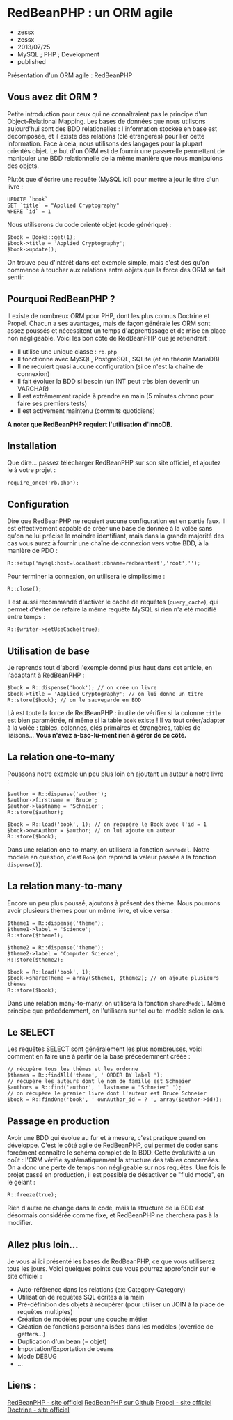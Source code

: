 # RedBeanPHP : un ORM agile
- zessx
- zessx
- 2013/07/25
- MySQL ; PHP ; Development
- published

Présentation d'un ORM agile : RedBeanPHP

## Vous avez dit ORM ?

Petite introduction pour ceux qui ne connaîtraient pas le principe d'un Object-Relational Mapping.
Les bases de données que nous utilisons aujourd'hui sont des BDD relationelles : l'information stockée en base est décomposée, et il existe des relations (clé étrangères) pour lier cette information. Face à cela, nous utilisons des langages pour la plupart orientés objet.
Le but d'un ORM est de fournir une passerelle permettant de manipuler une BDD relationnelle de la même manière que nous manipulons des objets.

Plutôt que d'écrire une requête (MySQL ici) pour mettre à jour le titre d'un livre :

	UPDATE `book`
	SET `title` = "Applied Cryptography"
	WHERE `id` = 1

Nous utiliserons du code orienté objet (code générique) :

	$book = Books::get(1);
	$book->title = 'Applied Cryptography';
	$book->update();

On trouve peu d'intérêt dans cet exemple simple, mais c'est dès qu'on commence à toucher aux relations entre objets que la force des ORM se fait sentir.

## Pourquoi RedBeanPHP ?

Il existe de nombreux ORM pour PHP, dont les plus connus Doctrine et Propel. Chacun a ses avantages, mais de façon générale les ORM sont assez poussés et nécessitent un temps d'apprentissage et de mise en place non négligeable.
Voici les bon côté de RedBeanPHP que je retiendrait :

* Il utilise une unique classe : `rb.php`
* Il fonctionne avec MySQL, PostgreSQL, SQLite (et en théorie MariaDB)
* Il ne requiert quasi aucune configuration (si ce n'est la chaîne de connexion)
* Il fait évoluer la BDD si besoin (un INT peut très bien devenir un VARCHAR)
* Il est extrêmement rapide à prendre en main (5 minutes chrono pour faire ses premiers tests)
* Il est activement maintenu (commits quotidiens)

**A noter que RedBeanPHP requiert l'utilisation d'InnoDB.**

## Installation

Que dire... passez télécharger RedBeanPHP sur son site officiel, et ajoutez le à votre projet :

	require_once('rb.php');

## Configuration

Dire que RedBeanPHP ne requiert aucune configuration est en partie faux. Il est effectivement capable de créer une base de donnée à la volée sans qu'on ne lui précise le moindre identifiant, mais dans la grande majorité des cas vous aurez à fournir une chaîne de connexion vers votre BDD, à la manière de PDO :

	R::setup('mysql:host=localhost;dbname=redbeantest','root','');

Pour terminer la connexion, on utilisera le simplissime :

	R::close();

Il est aussi recommandé d'activer le cache de requêtes (`query_cache`), qui permet d'éviter de refaire la même requête MySQL si rien n'a été modifié entre temps :

	R::$writer->setUseCache(true);

## Utilisation de base

Je reprends tout d'abord l'exemple donné plus haut dans cet article, en l'adaptant à RedBeanPHP :

	$book = R::dispense('book'); // on crée un livre
	$book->title = 'Applied Cryptography'; // on lui donne un titre
	R::store($book); // on le sauvegarde en BDD

Là est toute la force de RedBeanPHP : inutile de vérifier si la colonne `title` est bien paramétrée, ni même si la table `book` existe !
Il va tout créer/adapter à la volée : tables, colonnes, clés primaires et étrangères, tables de liaisons... <strong>Vous n'avez a-bso-lu-ment rien à gérer de ce côté.</strong>

## La relation one-to-many

Poussons notre exemple un peu plus loin en ajoutant un auteur à notre livre :

	$author = R::dispense('author');
	$author->firstname = 'Bruce';
	$author->lastname = 'Schneier';
	R::store($author);

	$book = R::load('book', 1); // on récupère le Book avec l'id = 1
	$book->ownAuthor = $author; // on lui ajoute un auteur
	R::store($book);

Dans une relation one-to-many, on utilisera la fonction `ownModel`. Notre modèle en question, c'est `Book` (on reprend la valeur passée à la fonction `dispense()`).

## La relation many-to-many

Encore un peu plus poussé, ajoutons à présent des thème. Nous pourrons avoir plusieurs thèmes pour un même livre, et vice versa :

	$theme1 = R::dispense('theme');
	$theme1->label = 'Science';
	R::store($theme1);

	$theme2 = R::dispense('theme');
	$theme2->label = 'Computer Science';
	R::store($theme2);

	$book = R::load('book', 1);
	$book->sharedTheme = array($theme1, $theme2); // on ajoute plusieurs thèmes
	R::store($book);

Dans une relation many-to-many, on utilisera la fonction `sharedModel`. Même principe que précédemment, on l'utilisera sur tel ou tel modèle selon le cas.

## Le SELECT

Les requêtes SELECT sont généralement les plus nombreuses, voici comment en faire une à partir de la base précédemment créée :

	// récupère tous les thèmes et les ordonne
	$themes = R::findAll('theme', ' ORDER BY label ');
	// récupère les auteurs dont le nom de famille est Schneier
	$authors = R::find('author', ' lastname = "Schneier" ');
	// on récupère le premier livre dont l'auteur est Bruce Schneier
	$book = R::findOne('book', ' ownAuthor_id = ? ', array($author->id));

## Passage en production

Avoir une BDD qui évolue au fur et à mesure, c'est pratique quand on développe. C'est le côté agile de RedBeanPHP, qui permet de coder sans forcément connaître le schéma complet de la BDD. Cette évolutivité à un coût : l'ORM vérifie systématiquement la structure des tables concernées. On a donc une perte de temps non négligeable sur nos requêtes. Une fois le projet passé en production, il est possible de désactiver ce "fluid mode", en le gelant :

	R::freeze(true);

Rien d'autre ne change dans le code, mais la structure de la BDD est désormais considérée comme fixe, et RedBeanPHP ne cherchera pas à la modifier.

## Allez plus loin...

Je vous ai ici présenté les bases de RedBeanPHP, ce que vous utiliserez tous les jours. Voici quelques points que vous pourrez approfondir sur le site officiel :

* Auto-référence dans les relations (ex: Category-Category)
* Utilisation de requêtes SQL écrites à la main
* Pré-définition des objets à récupérer (pour utiliser un JOIN à la place de requêtes multiples)
* Création de modèles pour une couche métier
* Création de fonctions personnalisées dans les modèles (override de getters...)
* Duplication d'un bean (= objet)
* Importation/Exportation de beans
* Mode DEBUG
* ...

## Liens :
[RedBeanPHP - site officiel](http://redbeanphp.com/)
[RedBeanPHP sur Github](https://github.com/gabordemooij/redbean)
[Propel - site officiel](http://propelorm.org/)
[Doctrine - site officiel](http://www.doctrine-project.org/)